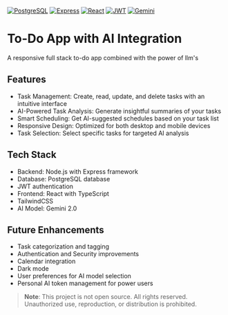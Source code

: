 [![PostgreSQL](https://img.shields.io/badge/PostgreSQL-316192?style=for-the-badge&logo=postgresql&logoColor=white)](https://www.postgresql.org/)
[![Express](https://img.shields.io/badge/Express-000000?style=for-the-badge&logo=express&logoColor=white)](https://expressjs.com/)
[![React](https://img.shields.io/badge/React-20232A?style=for-the-badge&logo=react&logoColor=61DAFB)](https://reactjs.org/)
[![JWT](https://img.shields.io/badge/JWT-000000?style=for-the-badge&logo=JSON-web-tokens&logoColor=white)](https://jwt.io/)
[![Gemini](https://img.shields.io/badge/Gemini-4285F4?style=for-the-badge&logo=google&logoColor=white)](https://ai.google.dev/)
# To-Do App with AI Integration

A responsive full stack to-do app combined with the power of llm's

## Features

- Task Management: Create, read, update, and delete tasks with an intuitive interface
- AI-Powered Task Analysis: Generate insightful summaries of your tasks
- Smart Scheduling: Get AI-suggested schedules based on your task list
- Responsive Design: Optimized for both desktop and mobile devices
- Task Selection: Select specific tasks for targeted AI analysis

## Tech Stack
- Backend: Node.js with Express framework
- Database: PostgreSQL database
- JWT authentication
- Frontend: React with TypeScript
- TailwindCSS
- AI Model: Gemini 2.0

## Future Enhancements

- Task categorization and tagging
- Authentication and Security improvements
- Calendar integration
- Dark mode
- User preferences for AI model selection
- Personal AI token management for power users


> **Note**: This project is not open source. All rights reserved. Unauthorized use, reproduction, or distribution is prohibited.

